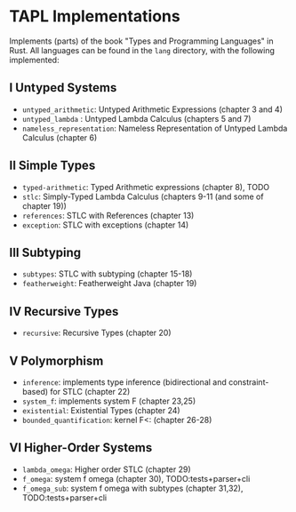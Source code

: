 # TAPL Implementations

Implements (parts) of the book "Types and Programming Languages" in Rust.
All languages can be found in the `lang` directory, with the following implemented:

## I Untyped Systems 

* `untyped_arithmetic`: Untyped Arithmetic Expressions (chapter 3 and 4)
* `untyped_lambda` : Untyped Lambda Calculus (chapters 5 and 7)
* `nameless_representation`: Nameless Representation of Untyped Lambda Calculus (chapter 6)

## II Simple Types 

* `typed-arithmetic`: Typed Arithmetic expressions (chapter 8), TODO
* `stlc`: Simply-Typed Lambda Calculus (chapters 9-11 (and some of chapter 19))
* `references`: STLC with References (chapter 13)
* `exception`: STLC with exceptions (chapter 14)

## III Subtyping 

* `subtypes`: STLC with subtyping (chapter 15-18)
* `featherweight`: Featherweight Java (chapter 19)

## IV Recursive Types 

* `recursive`: Recursive Types (chapter 20) 

## V Polymorphism

* `inference`: implements type inference (bidirectional and constraint-based) for STLC (chapter 22)
* `system_f`: implements system F (chapter 23,25)
* `existential`: Existential Types (chapter 24) 
* `bounded_quantification`: kernel F<: (chapter 26-28)

## VI Higher-Order Systems 

* `lambda_omega`: Higher order STLC (chapter 29)
* `f_omega`: system f omega (chapter 30), TODO:tests+parser+cli
* `f_omega_sub`: system f omega with subtypes (chapter 31,32), TODO:tests+parser+cli
